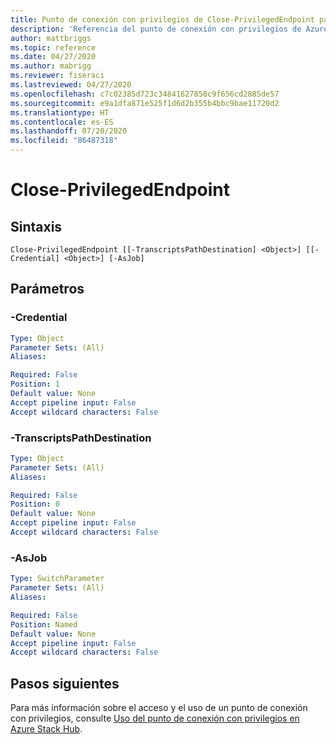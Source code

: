 ```yaml
---
title: Punto de conexión con privilegios de Close-PrivilegedEndpoint para Azure Stack Hub
description: 'Referencia del punto de conexión con privilegios de Azure Stack para PowerShell: Close-PrivilegedEndpoint'
author: mattbriggs
ms.topic: reference
ms.date: 04/27/2020
ms.author: mabrigg
ms.reviewer: fiseraci
ms.lastreviewed: 04/27/2020
ms.openlocfilehash: c7c02385d723c34841627850c9f656cd2885de57
ms.sourcegitcommit: e9a1dfa871e525f1d6d2b355b4bbc9bae11720d2
ms.translationtype: HT
ms.contentlocale: es-ES
ms.lasthandoff: 07/20/2020
ms.locfileid: "86487318"
---
```

# <a name="close-privilegedendpoint"></a>Close-PrivilegedEndpoint

## <a name="syntax"></a>Sintaxis

```
Close-PrivilegedEndpoint [[-TranscriptsPathDestination] <Object>] [[-Credential] <Object>] [-AsJob]
```

## <a name="parameters"></a>Parámetros

### <a name="-credential"></a>-Credential


```yaml
Type: Object
Parameter Sets: (All)
Aliases:

Required: False
Position: 1
Default value: None
Accept pipeline input: False
Accept wildcard characters: False
```

### <a name="-transcriptspathdestination"></a>-TranscriptsPathDestination
 

```yaml
Type: Object
Parameter Sets: (All)
Aliases:

Required: False
Position: 0
Default value: None
Accept pipeline input: False
Accept wildcard characters: False
```

### <a name="-asjob"></a>-AsJob


```yaml
Type: SwitchParameter
Parameter Sets: (All)
Aliases:

Required: False
Position: Named
Default value: None
Accept pipeline input: False
Accept wildcard characters: False
```

## <a name="next-steps"></a>Pasos siguientes

Para más información sobre el acceso y el uso de un punto de conexión con privilegios, consulte [Uso del punto de conexión con privilegios en Azure Stack Hub](../../operator/azure-stack-privileged-endpoint.md).
